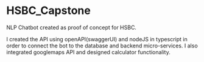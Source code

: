 # HSBC_Capstone
NLP Chatbot created as proof of concept for HSBC. 

I created the API using openAPI(swaggerUI) and nodeJS in typescript in order to connect the bot to the database and backend micro-services. I also integrated googlemaps API and designed calculator functionality.
